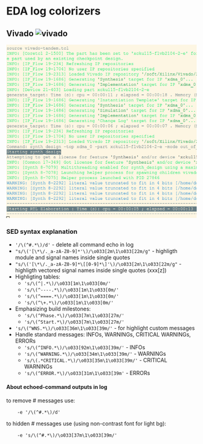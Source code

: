 # EDA log colorizers


## Vivado ![vivado](https://img.shields.io/badge/-Vivado-FF1010.svg?logo=xilinx&logoColor=ffffff)

![Vivado log colorizers](/image/vivado-colorize.png?raw=true[])


### SED syntax explanation

* `'/\(^#.*\)/d'` - delete all command echo in log
* `"s/\('[\*\/._a-zA-Z0-9]*'\)/\o033[2m\1\o033[22m/g"` - highligth module and signal names inside single quotes
* `"s/\('[\*\/._a-zA-Z0-9]*\[[0-9]*\]'\)/\o033[2m\1\o033[22m/g"` - highligth vectored signal names inside single quotes (xxx[z])
* Highligting tables:
  * `'s/\(^|.*\)/\o033[1m\1\o033[0m/'`
  * `'s/\(^----.*\)/\o033[1m\1\o033[0m/'`
  * `'s/\(^====.*\)/\o033[1m\1\o033[0m/'`
  * `'s/\(^\+.*\)/\o033[1m\1\o033[0m/'`
* Emphasizing build milestones:
  * `'s/\(^Phase.*\)/\o033[7m\1\o033[27m/'`
  * `'s/\(^Start.*\)/\o033[7m\1\o033[27m/'`
* `'s/\(^WNS.*\)/\o033[36m\1\o033[39m/'` - for highlight custom messages
* Handle standard messages: INFOs, WARNINGs, CRITICAL WARNINGs, ERRORs
  * `'s/\(^INFO.*\)/\o033[92m\1\o033[39m/'` - INFOs
  * `'s/\(^WARNING.*\)/\o033[34m\1\o033[39m/'` - WARNINGs
  * `'s/\(.*CRITICAL.*\)/\o033[35m\1\o033[39m/'` -  CRITICAL WARNINGs
  * `'s/\(^ERROR.*\)/\o033[31m\1\o033[39m'` - ERRORs


#### About echoed-command outputs in log


to remove # messages use:
```
    -e '/\(^#.*\)/d'
```

to hidden # messages use (using non-contrast font for light bg):
```
    -e 's/\(^#.*\)/\o033[37m\1\o033[39m/'
```

